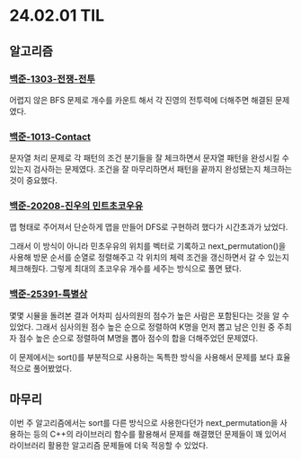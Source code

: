 # 24.02.01 TIL

## 알고리즘

### [백준-1303-전쟁-전투](https://www.acmicpc.net/problem/1303)

어렵지 않은 BFS 문제로 개수를 카운트 해서 각 진영의 전투력에 더해주면 해결된 문제였다.

### [백준-1013-Contact](https://www.acmicpc.net/problem/1013)

문자열 처리 문제로 각 패턴의 조건 분기들을 잘 체크하면서 문자열 패턴을 완성시킬 수 있는지 검사하는 문제였다. 조건을 잘 마무리하면서 패턴을 끝까지 완성됐는지 체크하는 것이 중요했다.

### [백준-20208-진우의 민트초코우유](https://www.acmicpc.net/problem/20208)

맵 형태로 주어져서 단순하게 맵을 만들어 DFS로 구현하려 했다가 시간초과가 났었다.

그래서 이 방식이 아니라 민초우유의 위치를 벡터로 기록하고 next_permutation()을 사용해 방문 순서를 순열로 정렬해주고 각 위치의 체력 조건을 갱신하면서 갈 수 있는지 체크해줬다. 그렇게 최대의 초코우유 개수를 세주는 방식으로 풀면 됐다.

### [백준-25391-특별상](https://www.acmicpc.net/problem/25391)

몇몇 시뮬을 돌려본 결과 어차피 심사의원의 점수가 높은 사람은 포함된다는 것을 알 수 있었다. 그래서 심사의원 점수 높은 순으로 정렬하여 K명을 먼저 뽑고 남은 인원 중 주최자 점수 높은 순으로 정렬하여 M명을 뽑아 점수의 합을 더해주었던 문제였다.

이 문제에서는 sort()를 부분적으로 사용하는 독특한 방식을 사용해서 문제를 보다 효율적으로 풀어봤었다.

## 마무리

이번 주 알고리즘에서는 sort를 다른 방식으로 사용한다던가 next_permutation을 사용하는 등의 C++의 라이브러리 함수를 활용해서 문제를 해결했던 문제들이 꽤 있어서 라이브러리 활용한 알고리즘 문제들에 더욱 적응할 수 있었다.
